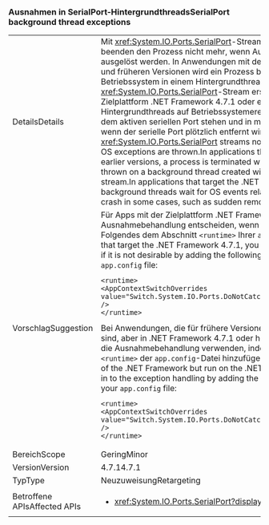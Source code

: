 ### <a name="serialport-background-thread-exceptions"></a><span data-ttu-id="d9250-101">Ausnahmen in SerialPort-Hintergrundthreads</span><span class="sxs-lookup"><span data-stu-id="d9250-101">SerialPort background thread exceptions</span></span>

|   |   |
|---|---|
|<span data-ttu-id="d9250-102">Details</span><span class="sxs-lookup"><span data-stu-id="d9250-102">Details</span></span>|<span data-ttu-id="d9250-103">Mit <xref:System.IO.Ports.SerialPort>-Streams erstellte Hintergrundthreads beenden den Prozess nicht mehr, wenn Ausnahmen für das Betriebssystem ausgelöst werden. In Anwendungen mit der Zielplattform .NET Framework 4.7 und früheren Versionen wird ein Prozess beendet, wenn eine Ausnahme für das Betriebssystem in einem Hintergrundthread ausgelöst wird, der mit einem <xref:System.IO.Ports.SerialPort>-Stream erstellt wurde. In Apps mit der Zielplattform .NET Framework 4.7.1 oder einer höheren Version warten Hintergrundthreads auf Betriebssystemereignisse, die im Zusammenhang mit dem aktiven seriellen Port stehen und in manchen Fällen abstürzen können, z.B. wenn der serielle Port plötzlich entfernt wird.</span><span class="sxs-lookup"><span data-stu-id="d9250-103">Background threads created with <xref:System.IO.Ports.SerialPort> streams no longer terminate the process when OS exceptions are thrown.In applications that target the .NET Framework 4.7 and earlier versions, a process is terminated when an operating system exception is thrown on a background thread created with a <xref:System.IO.Ports.SerialPort> stream.In applications that target the .NET Framework 4.7.1 or a later version, background threads wait for OS events related to the active serial port and could crash in some cases, such as sudden removal of the serial port.</span></span>|
|<span data-ttu-id="d9250-104">Vorschlag</span><span class="sxs-lookup"><span data-stu-id="d9250-104">Suggestion</span></span>|<span data-ttu-id="d9250-105">Für Apps mit der Zielplattform .NET Framework 4.7.1 können Sie sich gegen die Ausnahmebehandlung entscheiden, wenn sie nicht erwünscht ist, indem Sie Folgendes dem Abschnitt <code>&lt;runtime&gt;</code> Ihrer <code>app.config</code>-Datei hinzufügen:</span><span class="sxs-lookup"><span data-stu-id="d9250-105">For apps that target the .NET Framework 4.7.1, you can opt out of the exception handling if it is not desirable by adding the following to the <code>&lt;runtime&gt;</code> section of your <code>app.config</code> file:</span></span><pre><code class="language-xml">&lt;runtime&gt;&#13;&#10;&lt;AppContextSwitchOverrides value=&quot;Switch.System.IO.Ports.DoNotCatchSerialStreamThreadExceptions=true&quot; /&gt;&#13;&#10;&lt;/runtime&gt;&#13;&#10;</code></pre><span data-ttu-id="d9250-106">Bei Anwendungen, die für frühere Versionen von .NET Framework vorgesehen sind, aber in .NET Framework 4.7.1 oder höher ausgeführt werden, können Sie die Ausnahmebehandlung verwenden, indem Sie Folgendes dem Abschnitt <code>&lt;runtime&gt;</code> der <code>app.config</code>-Datei hinzufügen:</span><span class="sxs-lookup"><span data-stu-id="d9250-106">For apps that target earlier versions of the .NET Framework but run on the .NET Framework 4.7.1 or later, you can opt in to the exception handling by adding the following to the <code>&lt;runtime&gt;</code> section of your <code>app.config</code> file:</span></span><pre><code class="language-xml">&lt;runtime&gt;&#13;&#10;&lt;AppContextSwitchOverrides value=&quot;Switch.System.IO.Ports.DoNotCatchSerialStreamThreadExceptions=false&quot; /&gt;&#13;&#10;&lt;/runtime&gt;&#13;&#10;</code></pre>|
|<span data-ttu-id="d9250-107">Bereich</span><span class="sxs-lookup"><span data-stu-id="d9250-107">Scope</span></span>|<span data-ttu-id="d9250-108">Gering</span><span class="sxs-lookup"><span data-stu-id="d9250-108">Minor</span></span>|
|<span data-ttu-id="d9250-109">Version</span><span class="sxs-lookup"><span data-stu-id="d9250-109">Version</span></span>|<span data-ttu-id="d9250-110">4.7.1</span><span class="sxs-lookup"><span data-stu-id="d9250-110">4.7.1</span></span>|
|<span data-ttu-id="d9250-111">Typ</span><span class="sxs-lookup"><span data-stu-id="d9250-111">Type</span></span>|<span data-ttu-id="d9250-112">Neuzuweisung</span><span class="sxs-lookup"><span data-stu-id="d9250-112">Retargeting</span></span>|
|<span data-ttu-id="d9250-113">Betroffene APIs</span><span class="sxs-lookup"><span data-stu-id="d9250-113">Affected APIs</span></span>|<ul><li><xref:System.IO.Ports.SerialPort?displayProperty=nameWithType></li></ul>|


